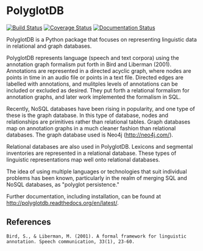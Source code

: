 PolyglotDB
==========

[![Build Status](https://travis-ci.org/PhonologicalCorpusTools/PolyglotDB.svg?branch=master)](https://travis-ci.org/PhonologicalCorpusTools/PolyglotDB)
[![Coverage Status](https://coveralls.io/repos/PhonologicalCorpusTools/PolyglotDB/badge.svg?branch=master&service=github)](https://coveralls.io/github/PhonologicalCorpusTools/PolyglotDB?branch=master)
[![Documentation Status](https://readthedocs.org/projects/polyglotdb/badge/?version=latest)](http://polyglotdb.readthedocs.org/en/latest/?badge=latest)


PolyglotDB is a Python package that focuses on representing linguistic
data in relational and graph databases.

PolyglotDB represents language (speech and text corpora) using the
annotation graph formalism put forth in Bird and Liberman (2001).
Annotations are represented in a directed acyclic graph, where nodes
are points in time in an audio file or points in a text file.  Directed
edges are labelled with annotations, and mulitples levels of annotations
can be included or excluded as desired.  They put forth a relational
formalism for annotation graphs, and later work implemented the formalism in SQL.

Recently, NoSQL databases have been rising in popularity, and one type of
these is the graph database.  In this type of database, nodes and relationships
are primitives rather than relational tables.  Graph databases map on
annotation graphs in a much cleaner fashion than relational databases.
The graph database used is Neo4j (http://neo4j.com/).

Relational databases are also used in PolyglotDB.  Lexicons and segmental
inventories are represented in a relational database.  These types of
linguistic representations map well onto relational databases.

The idea of using multiple languages or technologies that suit individual
problems has been known, particularly in the realm of merging SQL and NoSQL
databases, as "polyglot persistence."

Further documentation, including installation, can be found at http://polyglotdb.readthedocs.org/en/latest/.

References
----------

`Bird, S., & Liberman, M. (2001). A formal framework for linguistic annotation. Speech communication, 33(1), 23-60.`

